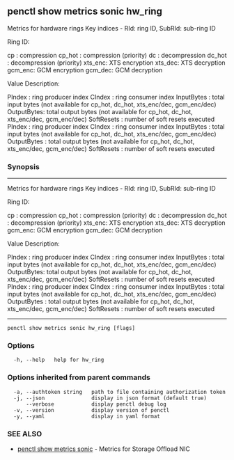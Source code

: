 ## penctl show metrics sonic hw_ring

Metrics for hardware rings
 Key indices - RId: ring ID, SubRId: sub-ring ID


Ring ID:

  cp     : compression
  cp_hot : compression (priority)
  dc     : decompression
  dc_hot : decompression (priority)
  xts_enc: XTS encryption
  xts_dec: XTS decryption
  gcm_enc: GCM encryption
  gcm_dec: GCM decryption


Value Description:

PIndex     : ring producer index
CIndex     : ring consumer index
InputBytes : total input bytes (not available for cp_hot, dc_hot, xts_enc/dec, gcm_enc/dec)
OutputBytes: total output bytes (not available for cp_hot, dc_hot, xts_enc/dec, gcm_enc/dec)
SoftResets : number of soft resets executed
PIndex	: ring producer index
CIndex	: ring consumer index
InputBytes	: total input bytes (not available for cp_hot, dc_hot, xts_enc/dec, gcm_enc/dec)
OutputBytes	: total output bytes (not available for cp_hot, dc_hot, xts_enc/dec, gcm_enc/dec)
SoftResets	: number of soft resets executed


### Synopsis



---------------------------------
 Metrics for hardware rings
 Key indices - RId: ring ID, SubRId: sub-ring ID


Ring ID:

  cp     : compression
  cp_hot : compression (priority)
  dc     : decompression
  dc_hot : decompression (priority)
  xts_enc: XTS encryption
  xts_dec: XTS decryption
  gcm_enc: GCM encryption
  gcm_dec: GCM decryption


Value Description:

PIndex     : ring producer index
CIndex     : ring consumer index
InputBytes : total input bytes (not available for cp_hot, dc_hot, xts_enc/dec, gcm_enc/dec)
OutputBytes: total output bytes (not available for cp_hot, dc_hot, xts_enc/dec, gcm_enc/dec)
SoftResets : number of soft resets executed
PIndex	: ring producer index
CIndex	: ring consumer index
InputBytes	: total input bytes (not available for cp_hot, dc_hot, xts_enc/dec, gcm_enc/dec)
OutputBytes	: total output bytes (not available for cp_hot, dc_hot, xts_enc/dec, gcm_enc/dec)
SoftResets	: number of soft resets executed

---------------------------------


```
penctl show metrics sonic hw_ring [flags]
```

### Options

```
  -h, --help   help for hw_ring
```

### Options inherited from parent commands

```
  -a, --authtoken string   path to file containing authorization token
  -j, --json               display in json format (default true)
      --verbose            display penctl debug log
  -v, --version            display version of penctl
  -y, --yaml               display in yaml format
```

### SEE ALSO
* [penctl show metrics sonic](penctl_show_metrics_sonic.md)	 - Metrics for Storage Offload NIC

